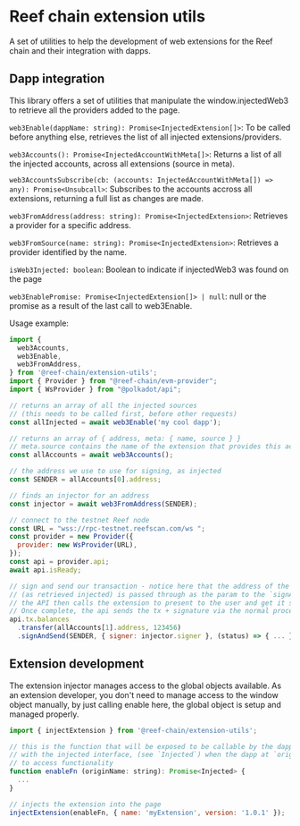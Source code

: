 # Reef chain extension utils

A set of utilities to help the development of web extensions for the Reef chain and their integration with dapps.

## Dapp integration

This library offers a set of utilities that manipulate the window.injectedWeb3 to retrieve all the providers added to the page.

`web3Enable(dappName: string): Promise<InjectedExtension[]>`: To be called before anything else, retrieves the list of all injected extensions/providers.

`web3Accounts(): Promise<InjectedAccountWithMeta[]>`: Returns a list of all the injected accounts, across all extensions (source in meta).

`web3AccountsSubscribe(cb: (accounts: InjectedAccountWithMeta[]) => any): Promise<Unsubcall>`: Subscribes to the accounts accross all extensions, returning a full list as changes are made.

`web3FromAddress(address: string): Promise<InjectedExtension>`: Retrieves a provider for a specific address.

`web3FromSource(name: string): Promise<InjectedExtension>`: Retrieves a provider identified by the name.

`isWeb3Injected: boolean`: Boolean to indicate if injectedWeb3 was found on the page

`web3EnablePromise: Promise<InjectedExtension[]> | null`: null or the promise as a result of the last call to web3Enable.

Usage example:

```js
import {
  web3Accounts,
  web3Enable,
  web3FromAddress,
} from '@reef-chain/extension-utils';
import { Provider } from "@reef-chain/evm-provider";
import { WsProvider } from "@polkadot/api";

// returns an array of all the injected sources
// (this needs to be called first, before other requests)
const allInjected = await web3Enable('my cool dapp');

// returns an array of { address, meta: { name, source } }
// meta.source contains the name of the extension that provides this account
const allAccounts = await web3Accounts();

// the address we use to use for signing, as injected
const SENDER = allAccounts[0].address;

// finds an injector for an address
const injector = await web3FromAddress(SENDER);

// connect to the testnet Reef node
const URL = "wss://rpc-testnet.reefscan.com/ws ";
const provider = new Provider({
  provider: new WsProvider(URL),
});
const api = provider.api;
await api.isReady;

// sign and send our transaction - notice here that the address of the account
// (as retrieved injected) is passed through as the param to the `signAndSend`,
// the API then calls the extension to present to the user and get it signed.
// Once complete, the api sends the tx + signature via the normal process
api.tx.balances
  .transfer(allAccounts[1].address, 123456)
  .signAndSend(SENDER, { signer: injector.signer }, (status) => { ... });
```

## Extension development

The extension injector manages access to the global objects available. As an extension developer, you don't need to manage access to the window object manually, by just calling enable here, the global object is setup and managed properly.

```js
import { injectExtension } from '@reef-chain/extension-utils';

// this is the function that will be exposed to be callable by the dapp. It resolves a promise
// with the injected interface, (see `Injected`) when the dapp at `originName` (url) is allowed
// to access functionality
function enableFn (originName: string): Promise<Injected> {
  ...
}

// injects the extension into the page
injectExtension(enableFn, { name: 'myExtension', version: '1.0.1' });
```
